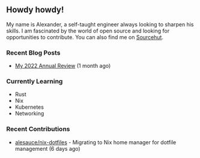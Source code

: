 ## Howdy howdy!

My name is Alexander, a self-taught engineer always looking to sharpen his skills. I am fascinated by the world of open source and looking for opportunities to contribute. You can also find me on [Sourcehut](https://sr.ht/~crow-magnon/).

### Recent Blog Posts

 - [My 2022 Annual Review](https://alexandersauceda.dev/posts/annual-review/) (1 month ago)


### Currently Learning
- Rust
- Nix
- Kubernetes
- Networking

### Recent Contributions

- [alesauce/nix-dotfiles](https://github.com/alesauce/nix-dotfiles) - Migrating to Nix home manager for dotfile management (6 days ago)

